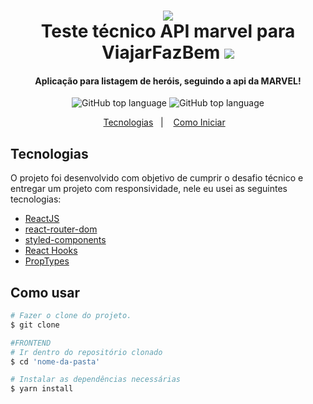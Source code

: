 <h1 align="center">
      <img src="https://static.wikia.nocookie.net/marvelanimated/images/8/87/Madame_Web.png/revision/latest?cb=20131015194110"/>
      <br>
      Teste técnico API marvel para ViajarFazBem
      <img src="https://camo.githubusercontent.com/1ad6e872d98d1a3f23038c9ed27f200696e2861d37d387042f0b509dc2ec32ad/68747470733a2f2f7669616a617266617a62656d2e636f6d2f696d616765732f6c6f676f2d7669616a61722d66617a2d62656d2d706f7274616c2e737667"/>

</h1>

<h4 align="center">
          Aplicação para listagem de heróis, seguindo a api da MARVEL!
        </h4>
        <p align="center">
          <img alt="GitHub top language" src="https://user-images.githubusercontent.com/48860569/88118892-37812e80-cb95-11ea-843f-149c06bf80dc.png">
          <img alt="GitHub top language" src="https://user-images.githubusercontent.com/48860569/88118894-38b25b80-cb95-11ea-9bdd-1849177f95e4.png">
        </p>

<p align="center">
          <a href="#tecnologias">Tecnologias</a>&nbsp;&nbsp;&nbsp;|&nbsp;&nbsp;&nbsp;
          <a href="#como-usar">Como Iniciar</a>&nbsp;&nbsp;&nbsp;
        </p>

## Tecnologias

O projeto foi desenvolvido com objetivo de cumprir o desafio técnico e entregar um projeto com responsividade, nele eu usei as seguintes tecnologias:

- [ReactJS](https://reactjs.org/)
- [react-router-dom](https://github.com/ReactTraining/react-router/tree/master/packages/react-router-dom)
- [styled-components](https://github.com/styled-components/styled-components)
- [React Hooks](https://github.com/rehooks/awesome-react-hooks)
- [PropTypes](https://github.com/facebook/prop-types)

## Como usar

```bash
# Fazer o clone do projeto.
$ git clone

#FRONTEND
# Ir dentro do repositório clonado
$ cd 'nome-da-pasta'

# Instalar as dependências necessárias
$ yarn install
```
